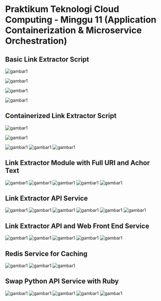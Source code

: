 <h1>Praktikum Teknologi Cloud Computing - Minggu 11 (Application Containerization & Microservice Orchestration)</h1>

<h2>Basic Link Extractor Script</h2>

![gambar1](gambar1.png)

![gambar1](gambar2.png)

![gambar1](gambar3.png)

![gambar1](gambar4.png)

<h2>Containerized Link Extractor Script</h2>

![gambar1](gambar5.png)

![gambar1](gambar6.png)

![gambar1](gambar7.png)
![gambar1](gambar8.png)
![gambar1](gambar9.png)

<h2>Link Extractor Module with Full URI and Achor Text</h2>

![gambar1](gambar10.png)
![gambar1](gambar11.png)
![gambar1](gambar12.png)
![gambar1](gambar13.png)
![gambar1](gambar14.png)

<h2> Link Extractor API Service</h2>

![gambar1](gambar15.png)
![gambar1](gambar16.png)
![gambar1](gambar17.png)
![gambar1](gambar18.png)
![gambar1](gambar19.png)
![gambar1](gambar20.png)

<h2>Link Extractor API and Web Front End Service</h2>

![gambar1](gambar21.png)
![gambar1](gambar22.png)
![gambar1](gambar23.png)
![gambar1](gambar24.png)
![gambar1](gambar25.png)

<h2> Redis Service for Caching</h2>

![gambar1](gambar26.png)
![gambar1](gambar27.png)
![gambar1](gambar28.png)

<h2>Swap Python API Service with Ruby</h2>

![gambar1](gambar29.png)
![gambar1](gambar30.png)
![gambar1](gambar31.png)
![gambar1](gambar32.png)
![gambar1](gambar33.png)
